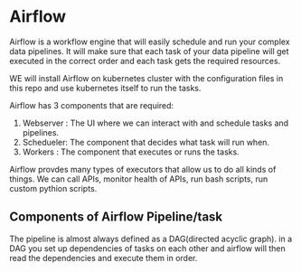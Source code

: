 # Airflow

Airflow is a workflow engine that will easily schedule and run your complex data pipelines. It will make sure that each task of your data pipeline will get executed in the correct order and each task gets the required resources.

WE will install Airflow on kubernetes cluster with the configuration files in this repo and use kubernetes itself to run the tasks.

Airflow has 3 components that are required:

1. Webserver : The UI where we can interact with and schedule tasks and pipelines.
2. Schedueler: The component that decides what task will run when.
3. Workers   : The component that executes or runs the tasks. 

Airflow provdes many types of executors that allow us to do all kinds of things. We can call APIs, monitor health of APIs, run bash scripts, run custom pythion scripts.

## Components of Airflow Pipeline/task

The pipeline is almost always defined as a DAG(directed acyclic graph). in a DAG you set up dependencies of tasks on each other and airflow will then read the dependencies and execute them in order.
